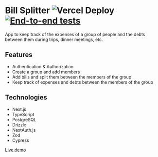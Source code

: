 # Bill Splitter ![Vercel Deploy](https://therealsujitk-vercel-badge.vercel.app/?app=bill-splitter-topaz&style=for-the-badge) [![End-to-end tests](https://github.com/jekku123/bill-splitter/actions/workflows/main.yml/badge.svg)](https://github.com/jekku123/bill-splitter/actions/workflows/main.yml)

App to keep track of the expenses of a group of people and the debts between them during trips, dinner meetings, etc.

## Features

- Authentication & Authorization
- Create a group and add members
- Add bills and split them between the members of the group
- Keep track of expenses and debts between the members of the group

## Technologies

- Next.js
- TypeScript
- PostgreSQL
- Drizzle
- NextAuth.js
- Zod
- Cypress

[Live demo](http://bill-splitter-topaz.vercel.app)
